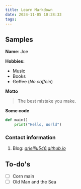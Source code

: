 ```yaml
---
title: Learn Markdown
date: 2024-11-05 10:28:33
tags:
---
```


## Samples
**Name**: Joe

**Hobbies:**

- Music
- Books
- ~~Coffee~~ (*No caffein*)

**Motto**

>The best mistake you make.

**Some code**

```python
def main()
    print("Hello, World")
```

### Contact information

1. Blog: *[arielliu546.github.io](arielliu546.github.io)*

## To-do's
- [ ] Corn main
- [ ] Old Man and the Sea 
